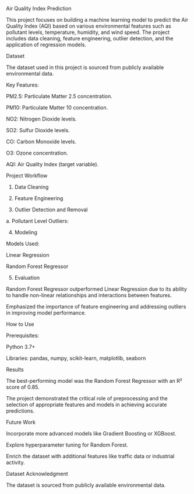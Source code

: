 Air Quality Index Prediction

This project focuses on building a machine learning model to predict the Air Quality Index (AQI) based on various environmental features such as pollutant levels, temperature, humidity, and wind speed. The project includes data cleaning, feature engineering, outlier detection, and the application of regression models.

Dataset

The dataset used in this project is sourced from publicly available environmental data.

Key Features:

PM2.5: Particulate Matter 2.5 concentration.

PM10: Particulate Matter 10 concentration.

NO2: Nitrogen Dioxide levels.

SO2: Sulfur Dioxide levels.

CO: Carbon Monoxide levels.

O3: Ozone concentration.

AQI: Air Quality Index (target variable).

Project Workflow

1. Data Cleaning

2. Feature Engineering

3. Outlier Detection and Removal

a. Pollutant Level Outliers:

4. Modeling

Models Used:

Linear Regression

Random Forest Regressor


5. Evaluation

Random Forest Regressor outperformed Linear Regression due to its ability to handle non-linear relationships and interactions between features.

Emphasized the importance of feature engineering and addressing outliers in improving model performance.

How to Use

Prerequisites:

Python 3.7+

Libraries: pandas, numpy, scikit-learn, matplotlib, seaborn

Results

The best-performing model was the Random Forest Regressor with an R² score of 0.85.

The project demonstrated the critical role of preprocessing and the selection of appropriate features and models in achieving accurate predictions.

Future Work

Incorporate more advanced models like Gradient Boosting or XGBoost.

Explore hyperparameter tuning for Random Forest.

Enrich the dataset with additional features like traffic data or industrial activity.

Dataset Acknowledgment

The dataset is sourced from publicly available environmental data.



